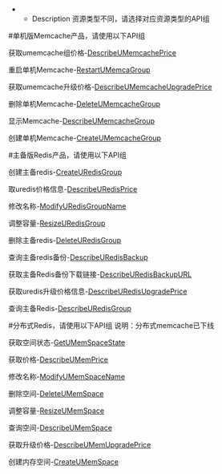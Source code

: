* - Description 
资源类型不同，请选择对应资源类型的API组


#单机版Memcache产品，请使用以下API组

获取umemcache组价格-[DescribeUMemcachePrice](describe_umemcache_price.md)

重启单机Memcache-[RestartUMemcaGroup](reboot_umemcache_group.md)

获取umemcache升级价格-[DescribeUMemcacheUpgradePrice](describe_umemcache_upgrade_price)

删除单机Memcache-[DeleteUMemcacheGroup](delete_umemcache_group.md)

显示Memcache-[DescribeUMemcacheGroup](describe_umemcache_group.md)

创建单机Memcache-[CreateUMemcacheGroup](create_umemcache_group)


#主备版Redis产品，请使用以下API组

创建主备redis-[CreateURedisGroup](create_group.md)

取uredis价格信息-[DescribeURedisPrice](describe_u_redis_price.md)

修改名称-[ModifyURedisGroupName](modify_group_name.md)

调整容量-[ResizeURedisGroup](resize_group.md)

删除主备redis-[DeleteURedisGroup](delete_group.md)

查询主备redis备份-[DescribeURedisBackup](describe_backup.md)

获取主备Redis备份下载链接-[DescribeURedisBackupURL](describe_backup_url.md)

获取uredis升级价格信息-[DescribeURedisUpgradePrice](describe_u_redis_upgrade_price.md)

查询主备Redis-[DescribeURedisGroup](describe_group.md)


#分布式Redis，请使用以下API组
说明：分布式memcache已下线
	
获取空间状态-[GetUMemSpaceState](get_space_state.md)

获取价格-[DescribeUMemPrice](describe_price.md)
	
修改名称-[ModifyUMemSpaceName](modify_space_name.md)

删除空间-[DeleteUMemSpace](delete_space.md)

调整容量-[ResizeUMemSpace](resize_space.md)

查询空间-[DescribeUMemSpace](describe_space.md)

获取升级价格-[DescribeUMemUpgradePrice](describe_upgrade_price.md)

创建内存空间-[CreateUMemSpace](create_space.md)

